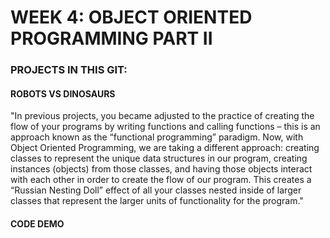 # WEEK 4: OBJECT ORIENTED PROGRAMMING PART II

### PROJECTS IN THIS GIT: 
#### ROBOTS VS DINOSAURS
"In previous projects, you became adjusted to the practice of creating the flow of your programs by writing functions and calling functions – this is an approach known as the “functional programming” paradigm.
Now, with Object Oriented Programming, we are taking a different approach: creating classes to represent the unique data structures in our program, creating instances (objects) from those classes, and having those objects interact with each other in order to create the flow of our program. This creates a “Russian Nesting Doll” effect of all your classes nested inside of larger classes that represent the larger units of functionality for the program."
#### CODE DEMO


